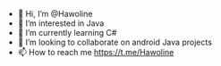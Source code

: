 - 👋 Hi, I’m @Hawoline
- 👀 I’m interested in Java
- 🌱 I’m currently learning C#
- 💞️ I’m looking to collaborate on android Java projects
- 📫 How to reach me https://t.me/Hawoline

<!---
Hawoline/Hawoline is a ✨ special ✨ repository because its `README.md` (this file) appears on your GitHub profile.
You can click the Preview link to take a look at your changes.
--->
